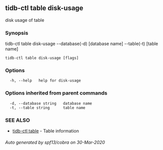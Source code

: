 ## tidb-ctl table disk-usage

disk usage of table

### Synopsis

tidb-ctl table disk-usage --database(-d) [database name] --table(-t) [table name]

```
tidb-ctl table disk-usage [flags]
```

### Options

```
  -h, --help   help for disk-usage
```

### Options inherited from parent commands

```
  -d, --database string   database name
  -t, --table string      table name
```

### SEE ALSO

* [tidb-ctl table](tidb-ctl_table.md)	 - Table information

###### Auto generated by spf13/cobra on 30-Mar-2020
